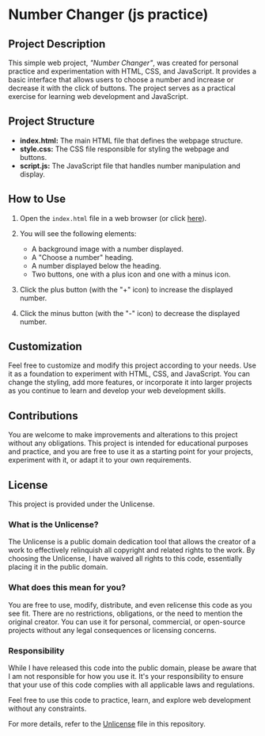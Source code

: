 # Number Changer (js practice)

## Project Description

This simple web project, *"Number Changer"*, was created for personal practice and experimentation with HTML, CSS, and JavaScript. It provides a basic interface that allows users to choose a number and increase or decrease it with the click of buttons. The project serves as a practical exercise for learning web development and JavaScript.

## Project Structure

- **index.html:** The main HTML file that defines the webpage structure.
- **style.css:** The CSS file responsible for styling the webpage and buttons.
- **script.js:** The JavaScript file that handles number manipulation and display.

## How to Use

1. Open the `index.html` file in a web browser (or click [here](https://sarafreitas02.github.io/NumberChanger.js-practice/)).

2. You will see the following elements:
   - A background image with a number displayed.
   - A "Choose a number" heading.
   - A number displayed below the heading.
   - Two buttons, one with a plus icon and one with a minus icon.

3. Click the plus button (with the "+" icon) to increase the displayed number.
4. Click the minus button (with the "-" icon) to decrease the displayed number.

## Customization

Feel free to customize and modify this project according to your needs. Use it as a foundation to experiment with HTML, CSS, and JavaScript. You can change the styling, add more features, or incorporate it into larger projects as you continue to learn and develop your web development skills.

## Contributions

You are welcome to make improvements and alterations to this project without any obligations. This project is intended for educational purposes and practice, and you are free to use it as a starting point for your projects, experiment with it, or adapt it to your own requirements.

## License

This project is provided under the Unlicense.

### What is the Unlicense?

The Unlicense is a public domain dedication tool that allows the creator of a work to effectively relinquish all copyright and related rights to the work. By choosing the Unlicense, I have waived all rights to this code, essentially placing it in the public domain.

### What does this mean for you?

You are free to use, modify, distribute, and even relicense this code as you see fit. There are no restrictions, obligations, or the need to mention the original creator. You can use it for personal, commercial, or open-source projects without any legal consequences or licensing concerns.

### Responsibility

While I have released this code into the public domain, please be aware that I am not responsible for how you use it. It's your responsibility to ensure that your use of this code complies with all applicable laws and regulations.

Feel free to use this code to practice, learn, and explore web development without any constraints.

For more details, refer to the [Unlicense](UNLICENSE) file in this repository.

